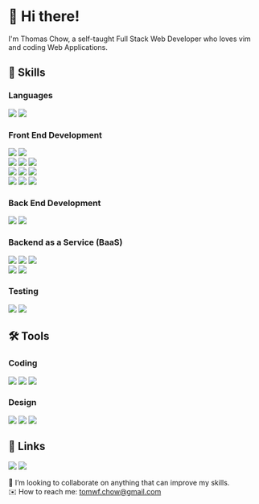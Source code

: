 
# 👋 Hi there!

I'm Thomas Chow, a self-taught Full Stack Web Developer who loves vim and coding Web Applications.

## 🌱 Skills

### Languages
![](https://img.shields.io/badge/JAVASCRIPT-555555?logo=Javascript&logoColor=F7DF1E&style=for-the-badge)
![](https://img.shields.io/badge/PYTHON-3776AB?logo=Python&logoColor=white&style=for-the-badge)

### Front End Development
![](https://img.shields.io/badge/VUE.JS-4FC08D?logo=Vue.js&logoColor=white&style=for-the-badge)
![](https://img.shields.io/badge/SVELTE-FF3E00?logo=Svelte&logoColor=white&style=for-the-badge)  
![](https://img.shields.io/badge/NEXT.JS-000000?logo=Next.js&logoColor=white&style=for-the-badge)
![](https://img.shields.io/badge/REACT-555555?logo=React&logoColor=61DAFB&style=for-the-badge)
![](https://img.shields.io/badge/jQuery-0769AD?logo=jQuery&logoColor=white&style=for-the-badge)  
![](https://img.shields.io/badge/CHAKRA%20UI-319795?logo=Chakra%20UI&logoColor=white&style=for-the-badge)
![](https://img.shields.io/badge/Tailwind%20CSS-06B6D4?logo=Tailwind%20CSS&logoColor=white&style=for-the-badge)
![](https://img.shields.io/badge/Sass-CC6699?logo=Sass&logoColor=white&style=for-the-badge)  
![](https://img.shields.io/badge/D3.js-F9A03C?logo=D3.js&logoColor=white&style=for-the-badge)
![](https://img.shields.io/badge/HTML-E34F26?logo=HTML5&logoColor=white&style=for-the-badge)
![](https://img.shields.io/badge/CSS-1572B6?logo=CSS3&logoColor=white&style=for-the-badge)

### Back End Development
![](https://img.shields.io/badge/Node.js-339933?logo=Node.js&logoColor=white&style=for-the-badge)
![](https://img.shields.io/badge/Express-000000?logo=Express&logoColor=white&style=for-the-badge)

### Backend as a Service (BaaS)
![](https://img.shields.io/badge/Vercel-000000?logo=Vercel&logoColor=white&style=for-the-badge)
![](https://img.shields.io/badge/Netlify-00C7B7?logo=Netlify&logoColor=white&style=for-the-badge)
![](https://img.shields.io/badge/Heroku-430098?logo=Heroku&logoColor=white&style=for-the-badge)  
![](https://img.shields.io/badge/Firebase-555555?logo=Firebase&logoColor=FFCA28&style=for-the-badge)
![](https://img.shields.io/badge/MongoDB-47A248?logo=MongoDB&logoColor=white&style=for-the-badge)

### Testing
![](https://img.shields.io/badge/Mocha-8D6748?logo=Mocha&logoColor=white&style=for-the-badge)
![](https://img.shields.io/badge/Chai-A30701?logo=Chai&logoColor=white&style=for-the-badge)


## 🛠 Tools

### Coding
![](https://img.shields.io/badge/ITERM2-000000?logo=iTerm2&logoColor=white&style=for-the-badge)
![](https://img.shields.io/badge/VIM-019733?logo=Vim&logoColor=white&style=for-the-badge)
![](https://img.shields.io/badge/TMUX-1BB91F?logo=tmux&logoColor=white&style=for-the-badge)

### Design
![](https://img.shields.io/badge/Inkscape-000000?logo=Inkscape&logoColor=white&style=for-the-badge)
![](https://img.shields.io/badge/Figma-F24E1E?logo=Figma&logoColor=white&style=for-the-badge)
![](https://img.shields.io/badge/Canva-00C4CC?logo=Canva&logoColor=white&style=for-the-badge)

## 🔗 Links
[![](https://img.shields.io/badge/GMAIL-EA4335?logo=Gmail&logoColor=white&style=for-the-badge)](mailto:tomwf.chow@gmail.com)
[![](https://img.shields.io/badge/LINKEDIN-0A66C2?logo=LinkedIn&logoColor=white&style=for-the-badge)](https://www.linkedin.com/in/thomas-chow-68764530)


💪 I’m looking to collaborate on anything that can improve my skills.  
✉️ How to reach me: tomwf.chow@gmail.com

<!---
tomwf/tomwf is a ✨ special ✨ repository because its `README.md` (this file) appears on your GitHub profile.
You can click the Preview link to take a look at your changes.
--->
